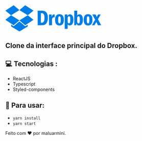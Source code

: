 <img src="/src/styles/Dropbox-logo.png" width="300">

## Clone da interface principal do Dropbox.

## :computer: Tecnologias :
- ReactJS
- Typescript
- Styled-components

## :pushpin: Para usar:
 - `yarn install`
 - `yarn start`


Feito com :heart: por maluarmini.
